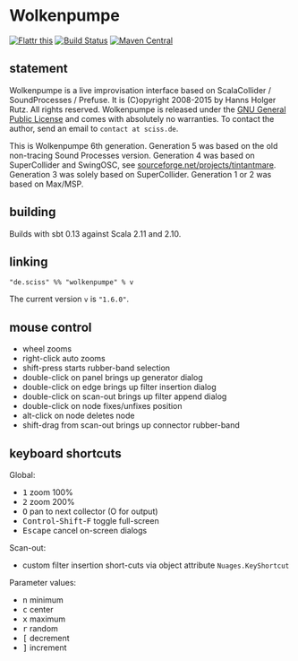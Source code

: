 # Wolkenpumpe

[![Flattr this](http://api.flattr.com/button/flattr-badge-large.png)](https://flattr.com/submit/auto?user_id=sciss&url=https%3A%2F%2Fgithub.com%2FSciss%2FWolkenpumpe&title=Wolkenpumpe&language=Scala&tags=github&category=software)
[![Build Status](https://travis-ci.org/Sciss/Wolkenpumpe.svg?branch=master)](https://travis-ci.org/Sciss/Wolkenpumpe)
[![Maven Central](https://maven-badges.herokuapp.com/maven-central/de.sciss/wolkenpumpe_2.11/badge.svg)](https://maven-badges.herokuapp.com/maven-central/de.sciss/wolkenpumpe_2.11)

## statement

Wolkenpumpe is a live improvisation interface based on ScalaCollider / SoundProcesses / Prefuse. It is (C)opyright 2008-2015 by Hanns Holger Rutz. All rights reserved. Wolkenpumpe is released under the [GNU General Public License](http://github.com/Sciss/Wolkenpumpe/blob/master/licenses/Wolkenpumpe-License.txt) and comes with absolutely no warranties. To contact the author, send an email to `contact at sciss.de`.

This is Wolkenpumpe 6th generation. Generation 5 was based on the old non-tracing Sound Processes version. Generation 4 was based on SuperCollider and SwingOSC, see [sourceforge.net/projects/tintantmare](http://sourceforge.net/projects/tintantmare/). Generation 3 was solely based on SuperCollider. Generation 1 or 2 was based on Max/MSP.

## building

Builds with sbt 0.13 against Scala 2.11 and 2.10.

## linking

    "de.sciss" %% "wolkenpumpe" % v

The current version `v` is `"1.6.0"`.

## mouse control

- wheel zooms
- right-click auto zooms
- shift-press starts rubber-band selection
- double-click on panel brings up generator dialog
- double-click on edge brings up filter insertion dialog
- double-click on scan-out brings up filter append dialog
- double-click on node fixes/unfixes position
- alt-click on node deletes node
- shift-drag from scan-out brings up connector rubber-band

## keyboard shortcuts

Global:

- <tt>1</tt> zoom 100%
- <tt>2</tt> zoom 200%
- <tt>O</tt> pan to next collector (O for output)
- <tt>Control</tt>-<tt>Shift</tt>-<tt>F</tt> toggle full-screen
- <tt>Escape</tt> cancel on-screen dialogs

Scan-out:

- custom filter insertion short-cuts via object attribute `Nuages.KeyShortcut`

Parameter values:

- <tt>n</tt> minimum
- <tt>c</tt> center
- <tt>x</tt> maximum
- <tt>r</tt> random
- <tt>[</tt> decrement
- <tt>]</tt> increment
